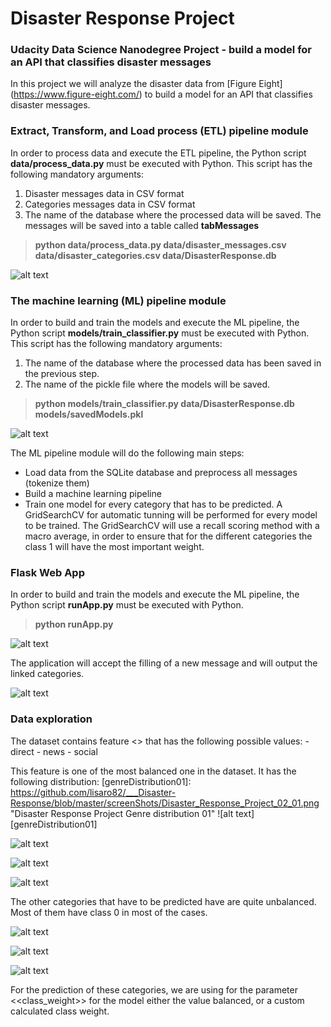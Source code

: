 # Disaster Response Project
### Udacity Data Science Nanodegree Project - build a model for an API that classifies disaster messages

In this project we will analyze the disaster data from [Figure Eight] (https://www.figure-eight.com/) to build a model for an API that classifies disaster messages.

### Extract, Transform, and Load process (ETL) pipeline module
In order to process data and execute the ETL pipeline, the Python script **data/process_data.py** must be executed with Python. This script has the following mandatory arguments:
   1. Disaster messages data in CSV format
   2. Categories messages data in CSV format
   3. The name of the database where the processed data will be saved. The messages will be saved into a table called **tabMessages**

> **python data/process_data.py data/disaster_messages.csv data/disaster_categories.csv data/DisasterResponse.db**

[exampleETL]: https://github.com/lisaro82/___Disaster-Response/blob/master/screenShots/Execute_ETL_Pipeline.png "Example ETL execution"
![alt text][exampleETL]

### The machine learning (ML) pipeline module
In order to build and train the models and execute the ML pipeline, the Python script **models/train_classifier.py** must be executed with Python. This script has the following mandatory arguments:
   1. The name of the database where the processed data has been saved in the previous step.
   2. The name of the pickle file where the models will be saved.
   
> **python models/train_classifier.py data/DisasterResponse.db models/savedModels.pkl**

[exampleML]: https://github.com/lisaro82/___Disaster-Response/blob/master/screenShots/Execute_ML_Pipeline.png "Example ML execution"
![alt text][exampleML]

The ML pipeline module will do the following main steps:
   - Load data from the SQLite database and preprocess all messages (tokenize them)
   - Build a machine learning pipeline
   - Train one model for every category that has to be predicted. A GridSearchCV for automatic tunning will be performed for every model to be trained. The GridSearchCV will use a recall scoring method with a macro average, in order to ensure that for the different categories the class 1 will have the most important weight.
   
### Flask Web App
In order to build and train the models and execute the ML pipeline, the Python script **runApp.py** must be executed with Python. 
   
> **python runApp.py**

[exampleApp]: https://github.com/lisaro82/___Disaster-Response/blob/master/screenShots/Execute_Flask_Application.png "Example Flask Application execution"
![alt text][exampleApp]

The application will accept the filling of a new message and will output the linked categories.

[message]: https://github.com/lisaro82/___Disaster-Response/blob/master/screenShots/Disaster_Response_Project_01.png "Disaster Response Project Message"
![alt text][message]
   
### Data exploration
The dataset contains feature <<genre>> that has the following possible values:
    - direct
    - news
    - social

This feature is one of the most balanced one in the dataset. It has the following distribution:
[genreDistribution01]: https://github.com/lisaro82/___Disaster-Response/blob/master/screenShots/Disaster_Response_Project_02_01.png "Disaster Response Project Genre distribution 01"
![alt text][genreDistribution01]

[genreDistribution02]: https://github.com/lisaro82/___Disaster-Response/blob/master/screenShots/Disaster_Response_Project_02_02.png "Disaster Response Project Genre distribution 02"
![alt text][genreDistribution02]

[genreDistribution03]: https://github.com/lisaro82/___Disaster-Response/blob/master/screenShots/Disaster_Response_Project_02_03.png "Disaster Response Project Genre distribution 03"
![alt text][genreDistribution03]

[genreDistribution04]: https://github.com/lisaro82/___Disaster-Response/blob/master/screenShots/Disaster_Response_Project_02_04.png "Disaster Response Project Genre distribution 04"
![alt text][genreDistribution04]

The other categories that have to be predicted have are quite unbalanced. Most of them have class 0 in most of the cases.

[categoriesDistribution01]: https://github.com/lisaro82/___Disaster-Response/blob/master/screenShots/Disaster_Response_Project_03.png "Disaster Response Project Categories distribution 01"
![alt text][categoriesDistribution01]

[categoriesDistribution02]: https://github.com/lisaro82/___Disaster-Response/blob/master/screenShots/Disaster_Response_Project_04.png "Disaster Response Project Categories distribution 02"
![alt text][categoriesDistribution02]

[categoriesDistribution03]: https://github.com/lisaro82/___Disaster-Response/blob/master/screenShots/Disaster_Response_Project_05.png "Disaster Response Project Categories distribution 03"
![alt text][categoriesDistribution03]

For the prediction of these categories, we are using for the parameter <<class_weight>> for the model either the value balanced, or a custom calculated class weight.